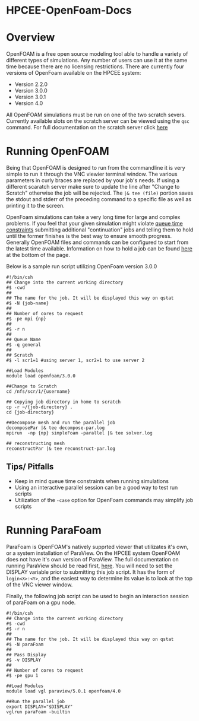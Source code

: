 # HPCEE-OpenFoam-Docs

Overview
========

OpenFOAM is a free open source modeling tool able to handle a variety of different types of simulations. Any number of users can use it at the same time because there are no licensing restrictions. There are currently four versions of OpenFoam available on the HPCEE system:

* Version 2.2.0
* Version 3.0.0
* Version 3.0.1
* Version 4.0

All OpenFOAM simulations must be run on one of the two scratch severs. Currently available slots on the scratch server can be viewed using the `qsc` command. For full documentation on the scratch server click [here](http://127.0.0.1:10080/index.php/documentation/31-using-scratch-servers)


Running OpenFOAM
================

Being that OpenFOAM is designed to run from the commandline it is very simple to run it through the VNC viewier terminal window. The various parameters in curly braces are replaced by your job's needs. If using a different scaratch server make sure to update the line after "Change to Scratch" otherwise the job will be rejected. The `|& tee (file)` portion saves the stdout and stderr of the preceding command to a specific file as well as printing it to the screen.

OpenFoam simulations can take a very long time for large and complex problems. If you feel that your given simulation might violate [queue time constraints](http://127.0.0.1:10080/index.php/queue-policies) submitting additional "continuation" jobs and telling them to hold until the former finishes is the best way to ensure smooth progress. Generally OpenFOAM files and commands can be configured to start from the latest time available. Information on how to hold a job can be found [here](http://127.0.0.1:10080/index.php/documentation/19-using-grid-engine) at the bottom of the page.

Below is a sample run script utilizing OpenFoam version 3.0.0

```
#!/bin/csh
## Change into the current working directory
#$ -cwd
##
## The name for the job. It will be displayed this way on qstat
#$ -N {job-name}
##
## Number of cores to request
#$ -pe mpi {np}
##
#$ -r n
##
## Queue Name
#$ -q general
##
## Scratch
#$ -l scr1=1 #using server 1, scr2=1 to use server 2

##Load Modules
module load openfoam/3.0.0

##Change to Scratch
cd /nfs/scr/1/{username}

## Copying job directory in home to scratch
cp -r ~/{job-directory} .
cd {job-directory}

##Decompose mesh and run the parallel job
decomposePar |& tee decompose-par.log
mpirun  -np {np} simpleFoam -parallel |& tee solver.log

## reconstructing mesh
reconstructPar |& tee reconstruct-par.log
```

Tips/ Pitfalls
--------------

* Keep in mind queue time constraints when running simulations
* Using an interactive parallel session can be a good way to test run scripts
* Utilization of the `-case` option for OpenFoam commands may simplify job scripts

Running ParaFoam
================

ParaFoam is OpenFOAM's natively supprted viewer that utilizates it's own, or a system installation of ParaView. On the HPCEE system OpenFOAM does not have it's own version of ParaView. The full documentation on running ParaView should be read first, [here](http://127.0.0.1:10080/index.php/documentation/25-running-paraview-on-vis-nodes). You will need to set the DISPLAY variable prior to submitting this job script. It has the form of `login<X>:<Y>`, and the easiest way to determine its value is to look at the top of the VNC viewer window. 

Finally, the following job script can be used to begin an interaction session of paraFoam on a gpu node.

```
#!/bin/csh
## Change into the current working directory
#$ -cwd
#$ -r n
##
## The name for the job. It will be displayed this way on qstat
#$ -N paraFoam
##
## Pass Display
#$ -v DISPLAY
##
## Number of cores to request
#$ -pe gpu 1

##Load Modules
module load vgl paraview/5.0.1 openfoam/4.0

##Run the parallel job
export DISPLAY="$DISPLAY"
vglrun paraFoam -builtin
```

